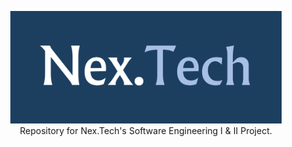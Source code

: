 <p align="center">
  <a href="https://github.com/carlmitzchel/Nex.Tech">
    <img src="images/Nex.Tech.png" alt="Logo" width="433.33" height="180">
  </a>
  <br>
    Repository for Nex.Tech's Software Engineering I &amp; II Project.
  <p align="center">






